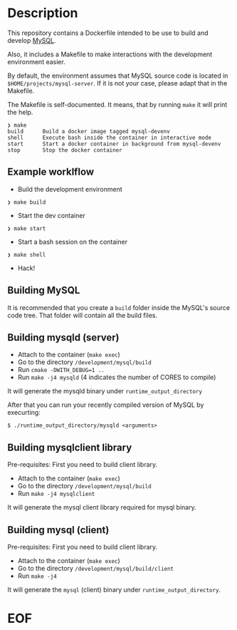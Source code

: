 # Description

This repository contains a Dockerfile intended to be use to build and develop [MySQL](https://github.com/mysql/mysql-server/).


Also, it includes a Makefile to make interactions with the development environment easier.

By default, the environment assumes that MySQL source code is located in `$HOME/projects/mysql-server`. If it is not your case, please adapt that in the Makefile.

The Makefile is self-documented. It means, that by running `make` it will print the help.

```shell
❯ make
build      Build a docker image tagged mysql-devenv
shell      Execute bash inside the container in interactive mode
start      Start a docker container in background from mysql-devenv
stop       Stop the docker container
```


## Example worklflow

- Build the development environment

```shell
❯ make build
```

- Start the dev container

```shell
❯ make start
```

- Start a bash session on the container

```shell
❯ make shell
```

- Hack!


## Building MySQL

It is recommended that you create a `build` folder inside the MySQL's source code tree. That folder will contain all the build files.


## Building mysqld (server)

- Attach to the container (`make exec`)
- Go to the directory `/development/mysql/build`
- Run `cmake -DWITH_DEBUG=1 ..`
- Run `make -j4 mysqld` (4 indicates the number of CORES to compile)

It will generate the mysqld binary under `runtime_output_directory`

After that you can run your recently compiled version of MySQL by execurting:
```shell
$ ./runtime_output_directory/mysqld <arguments>
```


## Building mysqlclient library

Pre-requisites: First you need to build client library.

- Attach to the container (`make exec`)
- Go to the directory `/development/mysql/build`
- Run `make -j4 mysqlclient`

It will generate the mysql client library required for mysql binary.


## Building mysql (client)

Pre-requisites: First you need to build client library.

- Attach to the container (`make exec`)
- Go to the directory `/development/mysql/build/client`
- Run `make -j4`

It will generate the `mysql` (client) binary under `runtime_output_directory`.

# EOF
